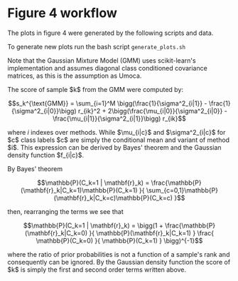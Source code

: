 # Figure 4 workflow

The plots in figure 4 were generated by the following
scripts and data.

To generate new plots run the bash script
`generate_plots.sh`

Note that the Gaussian Mixture Model (GMM) uses scikit-learn's
implementation and assumes diagonal
class conditioned covariance matrices, as this is the
assumption as Umoca.

The score of sample \$k\$ from the GMM were computed by:

```math
s_k^{\text{GMM}} = \sum_{i=1}^M \bigg(\frac{1}{\sigma^2_{i|1}} - \frac{1}{\sigma^2_{i|0}}\bigg) r_{ik}^2
  + 2\bigg(\frac{\mu_{i|0}}{\sigma^2_{i|0}} - \frac{\mu_{i|1}}{\sigma^2_{i|1}}\bigg) r_{ik}
```

where $i$ indexes over methods.  While \$\mu_{i|c}\$ and \$\sigma^2_{i|c}\$ for 
\$c\$ class labels \$c\$ are simply the conditional mean and variant of method \$i\$.
This expression can be derived by Bayes' theorem and the Gaussian density function 
\$f_{i|c}\$.

By Bayes' theorem

```math
\mathbb{P}(C_k=1 | \mathbf{r}_k) = \frac{\mathbb{P}(\mathbf{r}_k|C_k=1)\mathbb{P}(C_k=1)
}{
\sum_{c=0,1}\mathbb{P}(\mathbf{r}_k|C_k=c)\mathbb{P}(C_k=c)
}
```

then, rearranging the terms we see that

```math
\mathbb{P}(C_k=1 | \mathbf{r}_k) = \bigg(1 + 
\frac{\mathbb{P}(\mathbf{r}_k|C_k=0)
}{
\mathbb{P}(\mathbf{r}_k|C_k=1)
}
\frac{
\mathbb{P}(C_k=0)
}{
\mathbb{P}(C_k=1)
}
\bigg)^{-1}
```
where the ratio of prior probabilities is not a function of a sample's 
rank and consequently can be ignored.  By the Gaussian density function
the score of \$k\$ is simply the first and second order terms written above.
